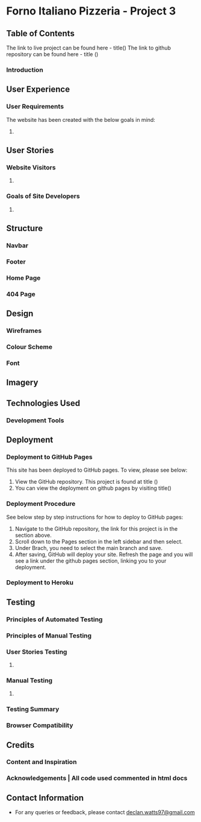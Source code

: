 # Forno Italiano Pizzeria - Project 3


## Table of Contents

 

The link to live project can be found here - title()
The link to github repository can be found here - title ()

### Introduction



## User Experience

### User Requirements

The website has been created with the below goals in mind:

1.

## User Stories
### Website Visitors

1. 

### Goals of Site Developers

1. 

## Structure



### Navbar



### Footer



### Home Page



### 



### 



### 404 Page



## Design

### Wireframes



### Colour Scheme



### Font



## Imagery



## Technologies Used

### Development Tools


## Deployment

### Deployment to GitHub Pages

This site has been deployed to GitHub pages. To view, please see below:

1. View the GitHub repository. This project is found at title ()
2. You can view the deployment on github pages by visiting title()

### Deployment Procedure

See below step by step instructions for how to deploy to GitHub pages:

1. Navigate to the GitHub repository, the link for this project is in the section above.
2. Scroll down to the Pages section in the left sidebar and then select.
3. Under Brach, you need to select the main branch and save.
4. After saving, GitHub will deploy your site. Refresh the page and you will see a link under the github pages section, linking you to your deployment.

### Deployment to Heroku

## Testing

### Principles of Automated Testing


### Principles of Manual Testing



### User Stories Testing

1. 

### Manual Testing

1.

### Testing Summary



### Browser Compatibility



## Credits
### Content and Inspiration


### Acknowledgements | All code used commented in html docs



## Contact Information
- For any queries or feedback, please contact declan.watts97@gmail.com

